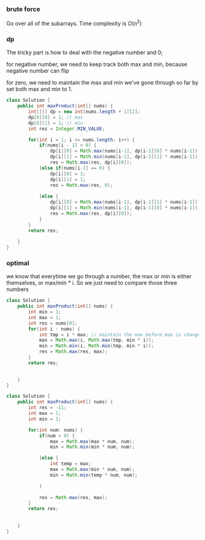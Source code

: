 ### brute force

Go over all of the subarrays. Time complexity is $O(n^2)$

### dp 

The tricky part is how to deal with the negative number and 0;

for negative number, we need to keep track both max and min, because negative number can flip

for zero, we need to maintain the max and min we've gone through so far by set both max and min to 1.

```java
class Solution {
    public int maxProduct(int[] nums) {
        int[][] dp = new int[nums.length + 1][2];
        dp[0][0] = 1; // max
        dp[0][1] = 1; // min
        int res = Integer.MIN_VALUE;

        for(int i = 1; i <= nums.length; i++) {
            if(nums[i - 1] > 0) {
                dp[i][0] = Math.max(nums[i-1], dp[i-1][0] * nums[i-1]);
                dp[i][1] = Math.min(nums[i-1], dp[i-1][1] * nums[i-1]);
                res = Math.max(res, dp[i][0]);
            }else if(nums[i-1] == 0) {
                dp[i][0] = 1;
                dp[i][1] = 1;
                res = Math.max(res, 0);
                
            }else {
                dp[i][0] = Math.max(nums[i-1], dp[i-1][1] * nums[i-1]);
                dp[i][1] = Math.min(nums[i-1], dp[i-1][0] * nums[i-1]);
                res = Math.max(res, dp[i][0]);
            }
        }
        return res;
        
    }
}
```



### optimal

we know that everytime we go through a number, the max or min is either themselves, or max/min * i. So we just need to compare those three numbers

```java
class Solution {
    public int maxProduct(int[] nums) {
        int min = 1;
        int max = 1;
        int res = nums[0];
        for(int i : nums) {
            int tmp = i * max; // maintain the max before max is changed.
            max = Math.max(i, Math.max(tmp, min * i));
            min = Math.min(i, Math.min(tmp, min * i));
            res = Math.max(res, max);
        }
        return res;

        
    }
}
```

```java
class Solution {
    public int maxProduct(int[] nums) {
        int res = -11;
        int max = 1;
        int min = 1;

        for(int num: nums) {
            if(num > 0) {
                max = Math.max(max * num, num);
                min = Math.min(min * num, num);

            }else {
                int temp = max;
                max = Math.max(min * num, num);
                min = Math.min(temp * num, num);

            }
            
            res = Math.max(res, max);
        }
        return res;
        
        
    }
}
```

